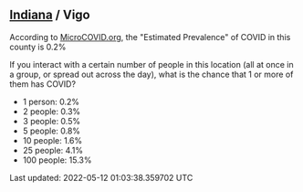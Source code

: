 
## [Indiana](/united-states/indiana) / Vigo

According to [MicroCOVID.org](http://microcovid.org),
the "Estimated Prevalence" of COVID in this county is 0.2%

If you interact with a certain number of people in this location
(all at once in a group, or spread out across the day), what is the chance that
1 or more of them has COVID?

- 1 person: 0.2%
- 2 people: 0.3%
- 3 people: 0.5%
- 5 people: 0.8%
- 10 people: 1.6%
- 25 people: 4.1%
- 100 people: 15.3%

Last updated: 2022-05-12 01:03:38.359702 UTC
